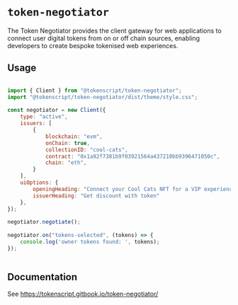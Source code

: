 
# `token-negotiator`

The Token Negotiator provides the client gateway for web applications to connect user digital tokens from on or off chain sources, enabling developers to create bespoke tokenised web experiences. 

## Usage

```js

import { Client } from "@tokenscript/token-negotiator";
import "@tokenscript/token-negotiator/dist/theme/style.css";
​	​
const negotiator = new Client({
	type: "active",
	issuers: [
		{
			blockchain: "evm",
			onChain: true,
			collectionID: "cool-cats",
			contract: "0x1a92f7381b9f03921564a437210bb9396471050c",
			chain: "eth",
		}
	],
	uiOptions: {
		openingHeading: "Connect your Cool Cats NFT for a VIP experience.",
		issuerHeading: "Get discount with token"
	},
});
​​
negotiator.negotiate();
​	​
negotiator.on("tokens-selected", (tokens) => {
	console.log('owner tokens found: ', tokens);
});
​
```

## Documentation

See https://tokenscript.gitbook.io/token-negotiator/

